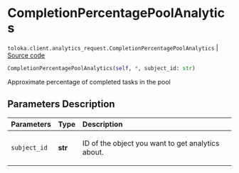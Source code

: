 # CompletionPercentagePoolAnalytics
`toloka.client.analytics_request.CompletionPercentagePoolAnalytics` | [Source code](https://github.com/Toloka/toloka-kit/blob/v1.1.3/src/client/analytics_request.py#L112)

```python
CompletionPercentagePoolAnalytics(self, *, subject_id: str)
```

Approximate percentage of completed tasks in the pool

## Parameters Description

| Parameters | Type | Description |
| :----------| :----| :-----------|
`subject_id`|**str**|<p>ID of the object you want to get analytics about.</p>
